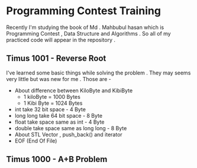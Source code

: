 # Programming Contest Training
Recently I'm studying the book of Md . Mahbubul hasan which is Programming Contest , Data Structure and Algorithms  . So all of my practiced code will appear in the repository . 

## Timus 1001 - Reverse Root
I've learned some basic things while solving the problem . They may seems very little but was new for me . Those are -
  - About difference between KiloByte and KibiByte
      - 1 kiloByte = 1000 Bytes
      - 1 Kibi Byte = 1024 Bytes 
  - int take 32 bit space - 4 Byte
  - long long take 64 bit space  - 8 Byte
  - float take space same as int - 4 Byte
  - double take space same as long long - 8 Byte
  - About STL Vector , push_back() and iterator
  - EOF (End Of File) 

## Timus 1000 - A+B Problem
